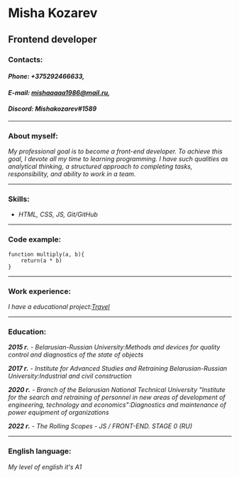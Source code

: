 # **Misha Kozarev**
## Frontend developer
### Contacts:
#### _**Phone:** +375292466633,_
#### _**E-mail:** mishaaaaa1986@mail.ru,_
#### _**Discord:** Mishakozarev#1589_

***

### About myself:
_My professional goal is to become a front-end developer. To achieve this goal, I devote all my time to learning programming. I have such qualities as analytical thinking, a structured approach to completing tasks, responsibility, and ability to work in a team._

***

### Skills:
* _HTML, CSS, JS, Git/GitHub_

***

### Сode example:
```      
function multiply(a, b){
    return(a * b)
}
```    
***

### Work experience:

_I have a educational project:[Travel](https://mishakozarev.github.io/Travel/)_

***

### Education:

_**2015 г.** - Belarusian-Russian University:Methods and devices for quality control and diagnostics of the state of objects_  

_**2017 г.** - Institute for Advanced Studies and Retraining Belarusian-Russian University:Industrial and civil construction_  

_**2020 г.** - Branch of the Belarusian National Technical University "Institute for the search and retraining of personnel in new areas of development of engineering, technology and economics":Diagnostics and maintenance of power equipment of organizations_  

_**2022 г.** - The Rolling Scopes - JS / FRONT-END. STAGE 0 (RU)_ 

***

### English language:

_My level of english it's A1_